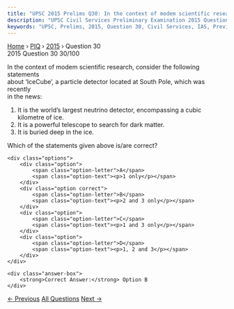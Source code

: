 ```yaml
---
title: "UPSC 2015 Prelims Q30: In the context of modem scientific research, consider the fo..."
description: "UPSC Civil Services Preliminary Examination 2015 Question 30 with options and answer"
keywords: "UPSC, Prelims, 2015, Question 30, Civil Services, IAS, Previous Year Questions"
---
```


<nav class="breadcrumb">
    <a href="../../">Home</a>
    <span>›</span>
    <a href="../">PIQ</a>
    <span>›</span>
    <a href="./">2015</a>
    <span>›</span>
    <span>Question 30</span>
</nav>

<div class="question-header">
    <div class="question-meta">
        <span class="year-badge">2015</span>
        <span class="question-number">Question 30</span>
        <span class="progress">30/100</span>
    </div>
    <div class="progress-bar">
        <div class="progress-fill" style="width: 30.0%"></div>
    </div>
</div>

<div class="question-content">
    <div class="question-text">
        <p>In the context of modem scientific research, consider the following statements<br />
about ‘IceCube’, a particle detector located at South Pole, which was recently<br />
in the news:</p>
<ol>
<li>It is the world’s largest neutrino detector, encompassing a cubic kilometre of ice.</li>
<li>It is a powerful telescope to search for dark matter.</li>
<li>It is buried deep in the ice.</li>
</ol>
<p>Which of the statements given above is/are correct?</p>
    </div>
    
    <div class="options">
        <div class="option">
            <span class="option-letter">A</span>
            <span class="option-text"><p>1 only</p></span>
        </div>
        <div class="option correct">
            <span class="option-letter">B</span>
            <span class="option-text"><p>2 and 3 only</p></span>
        </div>
        <div class="option">
            <span class="option-letter">C</span>
            <span class="option-text"><p>1 and 3 only</p></span>
        </div>
        <div class="option">
            <span class="option-letter">D</span>
            <span class="option-text"><p>1, 2 and 3</p></span>
        </div>
    </div>

    <div class="answer-box">
        <strong>Correct Answer:</strong> Option B
    </div>
</div>

<div class="question-nav">
    <a href="../q029-which-of-the-following-brings-out-the-consumer-pri/" class="nav-btn prev">← Previous</a>
    <a href="../" class="nav-btn center">All Questions</a>
    <a href="../q031-the-terms-agreement-on-agriculture-agreement-on-th/" class="nav-btn next">Next →</a>
</div>
